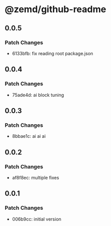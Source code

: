 # @zemd/github-readme

## 0.0.5

### Patch Changes

- 6133bfb: fix reading root package.json

## 0.0.4

### Patch Changes

- 75ade4d: ai block tuning

## 0.0.3

### Patch Changes

- 8bbae1c: ai ai ai

## 0.0.2

### Patch Changes

- af8f8ec: multiple fixes

## 0.0.1

### Patch Changes

- 006b9cc: initial version
